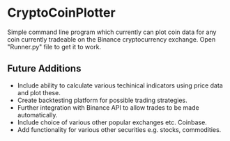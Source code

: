 # CryptoCoinPlotter

Simple command line program which currently can plot coin data for any coin currently tradeable on the Binance cryptocurrency exchange. Open "Runner.py" file to get it to work.

## Future Additions
- Include ability to calculate various techinical indicators using price data and plot these. 
- Create backtesting platform for possible trading strategies.
- Further integration with Binance API to allow trades to be made automatically.
- Include choice of various other popular exchanges etc. Coinbase.
- Add functionality for various other securities e.g. stocks, commodities.

